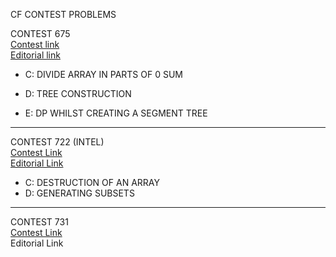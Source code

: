 CF CONTEST PROBLEMS


CONTEST 675  
[Contest link](http://codeforces.com/contest/675)  
[Editorial link](http://codeforces.com/blog/entry/44902)

  - C: DIVIDE ARRAY IN PARTS OF 0 SUM

  - D: TREE CONSTRUCTION

  - E: DP WHILST CREATING A SEGMENT TREE  

  ---------------------------------  


CONTEST 722 (INTEL)  
[Contest Link](http://codeforces.com/contest/722)  
[Editorial Link](http://codeforces.com/blog/entry/47497)

  - C: DESTRUCTION OF AN ARRAY  
  - D: GENERATING SUBSETS  

  ---------------------------------  
CONTEST 731  
[Contest Link](http://codeforces.com/contest/731)  
Editorial Link  
